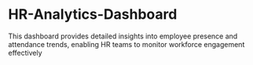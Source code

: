 # HR-Analytics-Dashboard
This dashboard provides detailed insights into employee presence and attendance trends, enabling HR teams to monitor workforce engagement effectively
